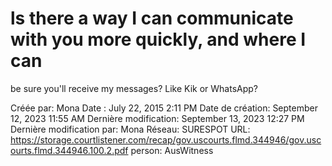 # ls there a way I can communicate with you more quickly, and where I can
be sure you'll receive my messages? Like Kik or WhatsApp?

Créée par: Mona
Date : July 22, 2015 2:11 PM
Date de création: September 12, 2023 11:55 AM
Dernière modification: September 13, 2023 12:27 PM
Dernière modification par: Mona
Réseau: SURESPOT
URL: https://storage.courtlistener.com/recap/gov.uscourts.flmd.344946/gov.uscourts.flmd.344946.100.2.pdf
person: AusWitness